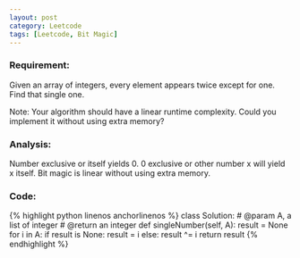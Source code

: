 ```yaml
---
layout: post
category: Leetcode
tags: [Leetcode, Bit Magic]
---
```

### Requirement:
Given an array of integers, every element appears twice except for one. Find that single one.

Note:
Your algorithm should have a linear runtime complexity. Could you implement it without using extra memory?

### Analysis:
Number exclusive or itself yields 0. 0 exclusive or other number x will yield x itself. Bit magic is linear without using extra memory.

### Code:
{% highlight python  linenos anchorlinenos %}
class Solution:
    # @param A, a list of integer
    # @return an integer
    def singleNumber(self, A):
        result = None
        for i in A:
            if result is None:
                result = i
            else:
                result ^= i
        return result
{% endhighlight %}

